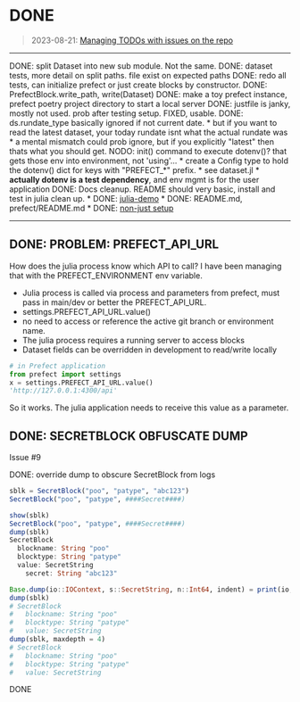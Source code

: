 # DONE
>2023-08-21: [Managing TODOs with issues on the repo](https://github.com/mahiki/PrefectInterfaces.jl/issues)

----------
DONE: split Dataset into new sub module. Not the same.
DONE: dataset tests, more detail on split paths. file exist on expected paths
DONE: redo all tests, can initialize prefect or just create blocks by constructor.
DONE: PrefectBlock.write_path, write(Dataset)
DONE: make a toy prefect instance, prefect poetry project directory to start a local server
DONE: justfile is janky, mostly not used. prob after testing setup. FIXED, usable.
DONE: ds.rundate_type basically ignored if not current date.
    * but if you want to read the latest dataset, your today rundate isnt what the actual rundate was
    * a mental mismatch could prob ignore, but if you explicitly "latest" then thats what you should get.
NODO: init() command to execute dotenv()? that gets those env into environment, not 'using'...
    * create a Config type to hold the dotenv() dict for keys with "PREFECT_*" prefix. 
    * see dataset.jl
    * **actually dotenv is a test dependency**, and env mgmt is for the user application
DONE: Docs cleanup. README should very basic, install and test in julia clean up.
    * DONE: [julia-demo](../julia-demo/Julia-demo.md)
    * DONE: README.md, prefect/README.md
    * DONE: [non-just setup](../prefect/setup-without-justfile.md)

----------
## DONE: PROBLEM: PREFECT_API_URL
How does the julia process know which API to call?  I have been managing that with the PREFECT_ENVIRONMENT env variable.

* Julia process is called via process and parameters from prefect, must pass in main/dev or better the PREFECT_API_URL.
* settings.PREFECT_API_URL.value()
* no need to access or reference the active git branch or environment name.
* The julia process requires a running server to access blocks
* Dataset fields can be overridden in development to read/write locally

```py
# in Prefect application
from prefect import settings
x = settings.PREFECT_API_URL.value()
'http://127.0.0.1:4300/api'
```
So it works. The julia application needs to receive this value as a parameter.

## DONE: SECRETBLOCK OBFUSCATE DUMP
Issue #9

DONE: override dump to obscure SecretBlock from logs
```jl
sblk = SecretBlock("poo", "patype", "abc123")
SecretBlock("poo", "patype", ####Secret####)

show(sblk)
SecretBlock("poo", "patype", ####Secret####)
dump(sblk)
SecretBlock
  blockname: String "poo"
  blocktype: String "patype"
  value: SecretString
    secret: String "abc123"

Base.dump(io::IOContext, s::SecretString, n::Int64, indent) = print(io, "SecretString")
dump(sblk)
# SecretBlock
#   blockname: String "poo"
#   blocktype: String "patype"
#   value: SecretString
dump(sblk, maxdepth = 4)
# SecretBlock
#   blockname: String "poo"
#   blocktype: String "patype"
#   value: SecretString
```
DONE
